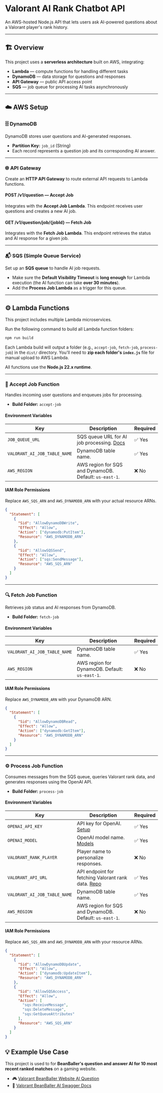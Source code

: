 
# Valorant AI Rank Chatbot API

An AWS-hosted Node.js API that lets users ask AI-powered questions about a Valorant player's rank history.

---

## 🏗️ Overview

This project uses a **serverless architecture** built on AWS, integrating:

* **Lambda** — compute functions for handling different tasks
* **DynamoDB** — data storage for questions and responses
* **API Gateway** — public API access point
* **SQS** — job queue for processing AI tasks asynchronously

---

## ☁️ AWS Setup

### 🗄️ DynamoDB

DynamoDB stores user questions and AI-generated responses.

* **Partition Key:** `job_id` (String)
* Each record represents a question job and its corresponding AI answer.

---

### 🌐 API Gateway

Create an **HTTP API Gateway** to route external API requests to Lambda functions.

#### **POST /v1/question** — Accept Job

Integrates with the **Accept Job Lambda**.
This endpoint receives user questions and creates a new AI job.

#### **GET /v1/question/job/{jobId}** — Fetch Job

Integrates with the **Fetch Job Lambda**.
This endpoint retrieves the status and AI response for a given job.

---

### 📬 SQS (Simple Queue Service)

Set up an **SQS queue** to handle AI job requests.

* Make sure the **Default Visibility Timeout** is **long enough** for Lambda execution (the AI function can take **over 30 minutes**).
* Add the **Process Job Lambda** as a trigger for this queue.

---

## ⚙️ Lambda Functions

This project includes multiple Lambda microservices.

Run the following command to build all Lambda function folders:

```bash
npm run build
```

Each Lambda build will output a folder (e.g., `accept-job`, `fetch-job`, `process-job`) in the `dist/` directory.
You'll need to **zip each folder's `index.js`** file for manual upload to AWS Lambda.

All functions use the **Node.js 22.x runtime**.

---

### 📨 Accept Job Function

Handles incoming user questions and enqueues jobs for processing.

* **Build Folder:** `accept-job`

#### Environment Variables

| Key                          | Description                                                                                                                                                                        | Required |
| ---------------------------- | ---------------------------------------------------------------------------------------------------------------------------------------------------------------------------------- | -------- |
| `JOB_QUEUE_URL`              | SQS queue URL for AI job processing. [Docs](https://docs.aws.amazon.com/AWSSimpleQueueService/latest/SQSDeveloperGuide/sqs-queue-message-identifiers.html#sqs-general-identifiers) | ✅ Yes    |
| `VALORANT_AI_JOB_TABLE_NAME` | DynamoDB table name.                                                                                                                                                               | ✅ Yes    |
| `AWS_REGION`                 | AWS region for SQS and DynamoDB. Default: `us-east-1`.                                                                                                                             | ❌ No     |

#### IAM Role Permissions

Replace `AWS_SQS_ARN` and `AWS_DYNAMODB_ARN` with your actual resource ARNs.

```json
{
  "Statement": [
    {
      "Sid": "AllowDynamoDBWrite",
      "Effect": "Allow",
      "Action": ["dynamodb:PutItem"],
      "Resource": "AWS_DYNAMODB_ARN"
    },
    {
      "Sid": "AllowSQSSend",
      "Effect": "Allow",
      "Action": ["sqs:SendMessage"],
      "Resource": "AWS_SQS_ARN"
    }
  ]
}
```

---

### 🔍 Fetch Job Function

Retrieves job status and AI responses from DynamoDB.

* **Build Folder:** `fetch-job`

#### Environment Variables

| Key                          | Description                                    | Required |
| ---------------------------- | ---------------------------------------------- | -------- |
| `VALORANT_AI_JOB_TABLE_NAME` | DynamoDB table name.                           | ✅ Yes    |
| `AWS_REGION`                 | AWS region for DynamoDB. Default: `us-east-1`. | ❌ No     |

#### IAM Role Permissions

Replace `AWS_DYNAMODB_ARN` with your DynamoDB ARN.

```json
{
  "Statement": [
    {
      "Sid": "AllowDynamoDBRead",
      "Effect": "Allow",
      "Action": ["dynamodb:GetItem"],
      "Resource": "AWS_DYNAMODB_ARN"
    }
  ]
}
```

---

### ⚙️ Process Job Function

Consumes messages from the SQS queue, queries Valorant rank data, and generates responses using the OpenAI API.

* **Build Folder:** `process-job`

#### Environment Variables

| Key                          | Description                                                                                                | Required |
| ---------------------------- | ---------------------------------------------------------------------------------------------------------- | -------- |
| `OPENAI_API_KEY`             | API key for OpenAI. [Setup](https://platform.openai.com/api-keys)                                          | ✅ Yes    |
| `OPENAI_MODEL`               | OpenAI model name. [Models](https://platform.openai.com/docs/models)                                       | ✅ Yes    |
| `VALORANT_RANK_PLAYER`       | Player name to personalize responses.                                                                      | ❌ No     |
| `VALORANT_API_URL`           | API endpoint for fetching Valorant rank data. [Repo](https://github.com/owenbean400/valorant-rank-aws-api) | ✅ Yes    |
| `VALORANT_AI_JOB_TABLE_NAME` | DynamoDB table name.                                                                                       | ✅ Yes    |
| `AWS_REGION`                 | AWS region for SQS and DynamoDB. Default: `us-east-1`.                                                     | ❌ No     |

#### IAM Role Permissions

Replace `AWS_SQS_ARN` and `AWS_DYNAMODB_ARN` with your resource ARNs.

```json
{
  "Statement": [
    {
      "Sid": "AllowDynamoDBUpdate",
      "Effect": "Allow",
      "Action": ["dynamodb:UpdateItem"],
      "Resource": "AWS_DYNAMODB_ARN"
    },
    {
      "Sid": "AllowSQSAccess",
      "Effect": "Allow",
      "Action": [
        "sqs:ReceiveMessage",
        "sqs:DeleteMessage",
        "sqs:GetQueueAttributes"
      ],
      "Resource": "AWS_SQS_ARN"
    }
  ]
}
```

## 💡 Example Use Case

This project is used to for **BeanBaller's question and answer AI for 10 most recent ranked matches** on a gaming website.

* 🎮 [Valorant BeanBaller Website AI Question](https://www.beanballer.com/ai)
* 📘 [Valorant BeanBaller AI Swagger Docs](https://www.beanballer.com/doc/ai)
